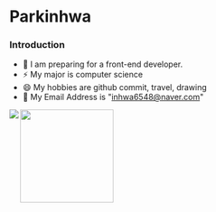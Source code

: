 # Parkinhwa
### Introduction
- 🌱 I am preparing for a front-end developer.
- ⚡ My major is computer science
- 😄 My hobbies are github commit, travel, drawing
- 💬 My Email Address is "inhwa6548@naver.com"


<img align='left' src="http://mazassumnida.wtf/api/v2/generate_badge?boj=inhwa6548">
<img align='left' src="https://github-readme-stats.vercel.app/api?username=parkinhwa" height="165">
